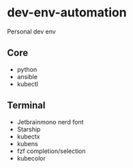 # dev-env-automation
Personal dev env

## Core
- python
- ansible
- kubectl

## Terminal
- Jetbrainmono nerd font
- Starship
- kubectx
- kubens
- fzf completion/selection
- kubecolor

